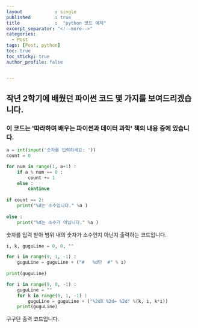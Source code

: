 ```yaml
---
layout            : single
published         : true
title             :  "python 코드 예제"
excerpt_separator: "<!--more-->"
categories:
  - Post
tags: [Post, python]
toc: true
toc_sticky: true
author_profile: false


---
```



## 작년 2학기에 배웠던 파이썬 코드 몇 가지를 보여드리겠습니다.

### 이 코드는 '따라하며 배우는 파이썬과 데이터 과학' 책의 내용 중에 있습니다.

```python
a = int(input('숫자를 입력하세요: '))
count = 0

for num in range(1, a+1) :
    if a % num == 0 :
        count += 1
    else :
        continue
    
if count == 2:
    print("%d는 소수입니다." %a )
    
else :
    print("%d는 소수가 아닙니다." %a )
```

숫자를 입력 받아 범위 내의 숫자가 소수인지 아닌지 출력하는 코드입니다.


```python
i, k, guguLine = 0, 0, ""

for i in range(9, 1, -1) :
    guguLine = guguLine + ("#   %d단  #" % i)
    
print(guguLine)

for i in range(9, 0, -1) :
    guguLine = ""
    for k in range(9, 1, -1) :
        guguLine = guguLine + ("%2dX %2d= %2d" %(k, i, k*i))
    print(guguLine)
```

구구단 출력 코드입니다.
